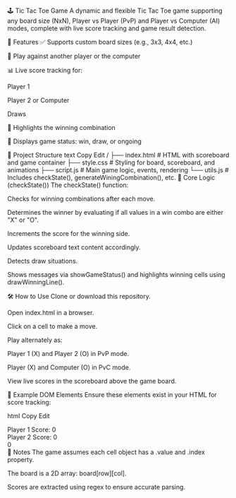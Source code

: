 🕹️ Tic Tac Toe Game
A dynamic and flexible Tic Tac Toe game supporting any board size (NxN), Player vs Player (PvP) and Player vs Computer (AI) modes, complete with live score tracking and game result detection.

🚀 Features
✅ Supports custom board sizes (e.g., 3x3, 4x4, etc.)

🧠 Play against another player or the computer

📊 Live score tracking for:

Player 1

Player 2 or Computer

Draws

🎯 Highlights the winning combination

📢 Displays game status: win, draw, or ongoing

📁 Project Structure
text
Copy
Edit
/
├── index.html # HTML with scoreboard and game container
├── style.css # Styling for board, scoreboard, and animations
├── script.js # Main game logic, events, rendering
└── utils.js # Includes checkState(), generateWiningCombination(), etc.
🧠 Core Logic (checkState())
The checkState() function:

Checks for winning combinations after each move.

Determines the winner by evaluating if all values in a win combo are either "X" or "O".

Increments the score for the winning side.

Updates scoreboard text content accordingly.

Detects draw situations.

Shows messages via showGameStatus() and highlights winning cells using drawWinningLine().

🛠️ How to Use
Clone or download this repository.

Open index.html in a browser.

Click on a cell to make a move.

Play alternately as:

Player 1 (X) and Player 2 (O) in PvP mode.

Player (X) and Computer (O) in PvC mode.

View live scores in the scoreboard above the game board.

🧩 Example DOM Elements
Ensure these elements exist in your HTML for score tracking:

html
Copy
Edit

<div id="player-1">Player 1 Score: 0</div>
<div id="player-2">Player 2 Score: 0</div> <!-- or "Computer Score: 0" -->
<div id="draw">0</div>
📌 Notes
The game assumes each cell object has a .value and .index property.

The board is a 2D array: board[row][col].

Scores are extracted using regex to ensure accurate parsing.
